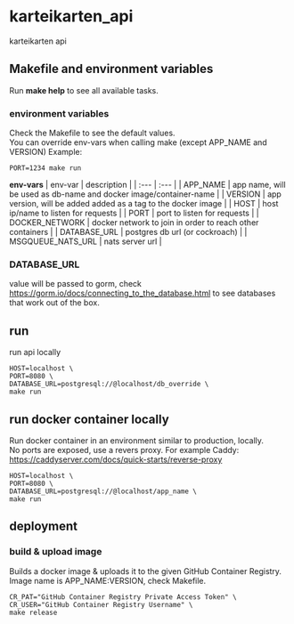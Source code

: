 # karteikarten_api

karteikarten api

## Makefile and environment variables

Run **make help** to see all available tasks.

### environment variables

Check the Makefile to see the default values.  
You can override env-vars when calling make (except APP_NAME and VERSION)
Example:
```
PORT=1234 make run
```

__env-vars__
| env-var           | description                                                       |
| :---              | :---                                                              |
| APP_NAME          | app name, will be used as db-name and docker image/container-name |
| VERSION           | app version, will be added added as a tag to the docker image     |
| HOST              | host ip/name to listen for requests                               |
| PORT              | port to listen for requests                                       |
| DOCKER_NETWORK    | docker network to join in order to reach other containers         |
| DATABASE_URL      | postgres db url (or cockroach)                                    |
| MSGQUEUE_NATS_URL | nats server url                                                   |

### DATABASE_URL

value will be passed to gorm, check https://gorm.io/docs/connecting_to_the_database.html to see databases that work out of the box.

## run

run api locally

```
HOST=localhost \
PORT=8080 \
DATABASE_URL=postgresql://@localhost/db_override \
make run
```

## run docker container locally

Run docker container in an environment similar to production, locally.  
No ports are exposed, use a revers proxy.
For example Caddy: https://caddyserver.com/docs/quick-starts/reverse-proxy

```
HOST=localhost \
PORT=8080 \
DATABASE_URL=postgresql://@localhost/app_name \
make run
```

## deployment

### build & upload image

Builds a docker image & uploads it to the given GitHub Container Registry.  
Image name is APP_NAME:VERSION, check Makefile.

```
CR_PAT="GitHub Container Registry Private Access Token" \
CR_USER="GitHub Container Registry Username" \
make release
```

